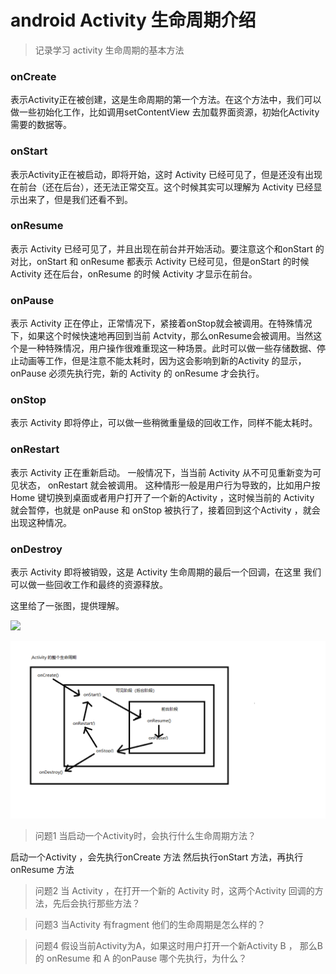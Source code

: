 # android Activity 生命周期介绍
> 记录学习 activity 生命周期的基本方法

### onCreate 
 表示Activity正在被创建，这是生命周期的第一个方法。在这个方法中，我们可以做一些初始化工作，比如调用setContentView 去加载界面资源，初始化Activity需要的数据等。

### onStart 
 表示Activity正在被启动，即将开始，这时 Activity 已经可见了，但是还没有出现在前台（还在后台），还无法正常交互。这个时候其实可以理解为 Activity 已经显示出来了，但是我们还看不到。

### onResume 
 表示 Activity 已经可见了，并且出现在前台并开始活动。要注意这个和onStart 的对比，onStart 和 onResume 都表示 Activity 已经可见，但是onStart 的时候 Activity 还在后台，onResume 的时候 Activity 才显示在前台。

### onPause
 表示 Activity 正在停止，正常情况下，紧接着onStop就会被调用。在特殊情况下，如果这个时候快速地再回到当前 Actvity，那么onResume会被调用。当然这个是一种特殊情况，用户操作很难重现这一种场景。此时可以做一些存储数据、停止动画等工作，但是注意不能太耗时，因为这会影响到新的Activity 的显示，onPause 必须先执行完，新的 Activity 的 onResume 才会执行。

### onStop
 表示 Activity 即将停止，可以做一些稍微重量级的回收工作，同样不能太耗时。

### onRestart 
 表示 Activity 正在重新启动。 一般情况下，当当前 Activity 从不可见重新变为可见状态， onRestart 就会被调用。 这种情形一般是用户行为导致的，比如用户按Home 键切换到桌面或者用户打开了一个新的Activity ，这时候当前的 Activity 就会暂停，也就是 onPause 和 onStop 被执行了，接着回到这个Activity ，就会出现这种情况。

### onDestroy
 表示 Activity 即将被销毁，这是 Activity 生命周期的最后一个回调，在这里  我们可以做一些回收工作和最终的资源释放。

 这里给了一张图，提供理解。

![](https://developer.android.google.cn/guide/components/images/activity_lifecycle.png?hl=zh-cn)

![](../asstes/imgs/activity_lifecycle.png)

> 问题1 当启动一个Activity时，会执行什么生命周期方法？

 启动一个Activity ，会先执行onCreate 方法 然后执行onStart 方法，再执行 onResume 方法

 > 问题2 当 Activity ，在打开一个新的 Activity 时，这两个Activity 回调的方法，先后会执行那些方法？

 > 问题3 当Activity 有fragment 他们的生命周期是怎么样的？

 > 问题4 假设当前Activity为A，如果这时用户打开一个新Activity B ， 那么B的 onResume 和 A 的onPause 哪个先执行，为什么？ 

